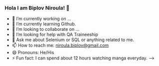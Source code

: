 ### Hola I am Biplov Niroula! 👋


- 🔭 I’m currently working on ...
- 🌱 I’m currently learning Github.
- 👯 I’m looking to collaborate on ...
- 🤔 I’m looking for help with QA Traineeship
- 💬 Ask me about Selenium or SQL or anything related to me.
- 📫 How to reach me: niroula.biplov@gmail.com
- 😄 Pronouns: He/His
- ⚡ Fun fact: I can spend about 12 hours watching manga everyday.
-->
